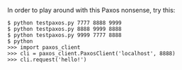 In order to play around with this Paxos nonsense, try this:

    $ python testpaxos.py 7777 8888 9999
    $ python testpaxos.py 8888 9999 8888
    $ python testpaxos.py 9999 7777 8888
    $ python
    >>> import paxos_client
    >>> cli = paxos_client.PaxosClient('localhost', 8888)
    >>> cli.request('hello!')
